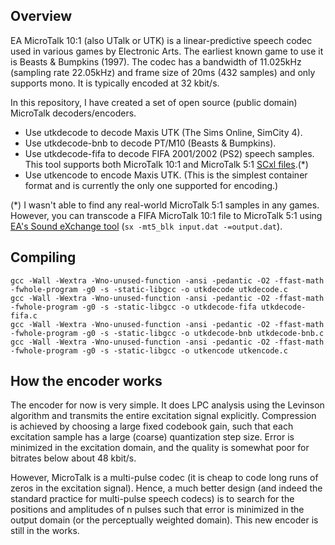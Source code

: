 ## Overview

EA MicroTalk 10:1 (also UTalk or UTK) is a linear-predictive speech codec used
in various games by Electronic Arts. The earliest known game to use it is
Beasts & Bumpkins (1997). The codec has a bandwidth of 11.025kHz (sampling rate
22.05kHz) and frame size of 20ms (432 samples) and only supports mono. It is
typically encoded at 32 kbit/s.

In this repository, I have created a set of open source (public domain)
MicroTalk decoders/encoders.

* Use utkdecode to decode Maxis UTK (The Sims Online, SimCity 4).
* Use utkdecode-bnb to decode PT/M10 (Beasts & Bumpkins).
* Use utkdecode-fifa to decode FIFA 2001/2002 (PS2) speech samples. This tool
  supports both MicroTalk 10:1 and MicroTalk 5:1
  [SCxl files](https://wiki.multimedia.cx/index.php/Electronic_Arts_SCxl).(*)
* Use utkencode to encode Maxis UTK. (This is the simplest container format and
  is currently the only one supported for encoding.)

(*) I wasn't able to find any real-world MicroTalk 5:1 samples in any games.
However, you can transcode a FIFA MicroTalk 10:1 file to MicroTalk 5:1 using
[EA's Sound eXchange tool](https://wiki.multimedia.cx/index.php/Electronic_Arts_Sound_eXchange)
(`sx -mt5_blk input.dat -=output.dat`).

## Compiling

```
gcc -Wall -Wextra -Wno-unused-function -ansi -pedantic -O2 -ffast-math -fwhole-program -g0 -s -static-libgcc -o utkdecode utkdecode.c
gcc -Wall -Wextra -Wno-unused-function -ansi -pedantic -O2 -ffast-math -fwhole-program -g0 -s -static-libgcc -o utkdecode-fifa utkdecode-fifa.c
gcc -Wall -Wextra -Wno-unused-function -ansi -pedantic -O2 -ffast-math -fwhole-program -g0 -s -static-libgcc -o utkdecode-bnb utkdecode-bnb.c
gcc -Wall -Wextra -Wno-unused-function -ansi -pedantic -O2 -ffast-math -fwhole-program -g0 -s -static-libgcc -o utkencode utkencode.c
```

## How the encoder works

The encoder for now is very simple. It does LPC analysis using the Levinson
algorithm and transmits the entire excitation signal explicitly. Compression is
achieved by choosing a large fixed codebook gain, such that each excitation
sample has a large (coarse) quantization step size. Error is minimized in the
excitation domain, and the quality is somewhat poor for bitrates below about
48 kbit/s.

However, MicroTalk is a multi-pulse codec (it is cheap to code long runs of
zeros in the excitation signal). Hence, a much better design (and indeed the
standard practice for multi-pulse speech codecs) is to search for the positions
and amplitudes of n pulses such that error is minimized in the output domain
(or the perceptually weighted domain). This new encoder is still in the works.